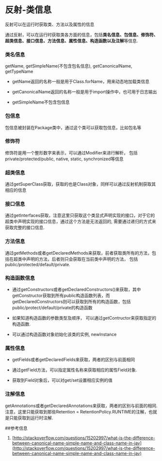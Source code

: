 # 反射-类信息

反射可以在运行时获取类、方法以及属性的信息

通过反射，可以在运行时获取类各方面的信息，包括**类名信息、包信息、修饰符、超类信息、接口信息、方法信息、属性信息、构造函数以及注解**等信息.

### 类名信息

getName, getSimpleName(不包含包名信息), getCanonicalName, getTypeName

* getName返回的名称一般是用于Class.forName，用来动态地加载类信息

* getCanonicalName返回的名称一般是用于import操作中，也可用于日志输出

* getSimpleName不包含包信息


### 包信息

包信息被封装在Package类中，通过这个类可以获取包信息，比如包名等

### 修饰符

修饰符是用一个整形数字来表示，可以通过Modifier来进行解析， 包括private/protected/public, native, static, synchronized等信息

### 超类信息

通过getSuperClass获取，获取的也是Class对象，同样可以通过反射机制获取其相应的信息

### 接口信息

通过getInterfaces获取，注意这里只获取这个类显式声明实现的接口，对于它的超类中声明实现的接口信息，通过这个方法是无法返回的, 需要通过递归的方式来获取完整的接口信息.

### 方法信息

通过getMethods或者getDeclaredMethods来获取，前者获取类所有的方法，包括在超类中声明的方法，后者则只会获取在当前类中声明的方法， 包括public/protected/default/private.

### 构造函数信息  

* 通过getConstructors或者getDeclaredConstructors()来获取，其中getConstructor获取到所有public构造函数列表，而getDeclaredConstructors则可以获取到所有的构造函数，包括public/protect/default/private的构造函数

* 如果知道构造函数的参数类型及顺序， 可以通过getContructor来获取指定的构造函数.

* 可以通过构造函数对象初始化该类的实例, newInstance

### 属性信息

* getFields或者getDeclaredFields来获取，两者的区别与前面相同

* 通过getField方法，可以指定属性名称来获取相应的属性Field对象. 

* 获取到Field对象后，可以对get/set设置相应实例的值

### 注解信息

getAnnotations或者getDeclaredAnnotations来获取，两者的区别与前面的相同. 注意，这里只能获取到那些Retention = RetentionPolicy.RUNTIME的注解，也就是只能获取到运行时注解.

 
##参考信息
1. [http://stackoverflow.com/questions/15202997/what-is-the-difference-between-canonical-name-simple-name-and-class-name-in-jav](http://stackoverflow.com/questions/15202997/what-is-the-difference-between-canonical-name-simple-name-and-class-name-in-jav)